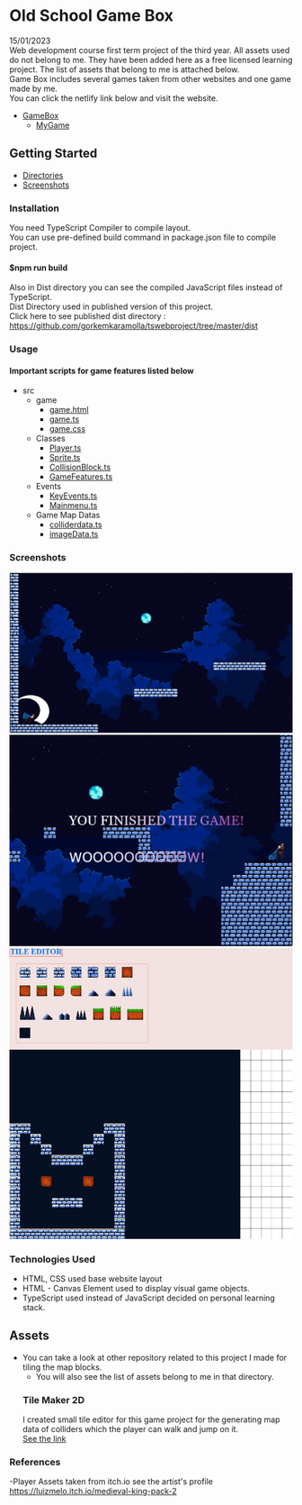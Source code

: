 # Old School Game Box
15/01/2023 </br>
Web development course first term project of the third year. All assets used do not belong to me. They have been added here as a free licensed learning project.
The list of assets that belong to me is attached below. </br>
Game Box includes several games taken from other websites and one game made by me.</br>
You can click the netlify link below and visit the website.

- [GameBox](https://taupe-sawine-01cc2a.netlify.app/)
  - [MyGame](https://taupe-sawine-01cc2a.netlify.app/game/game.html)

## Getting Started

-   [Directories](#usage)
-   [Screenshots](#screenshots)



### Installation</br>
You need TypeScript Compiler to compile layout.</br>
You can use pre-defined build command in package.json file to compile project.</br>
#### $npm run build</br>
Also in Dist directory you can see the compiled JavaScript files instead of TypeScript.</br>
Dist Directory used in published version of this project.</br>
Click here to see published dist directory : https://github.com/gorkemkaramolla/tswebproject/tree/master/dist
### Usage
#### Important scripts for game features listed below
- src
  - game
    - [game.html](https://github.com/gorkemkaramolla/tswebproject/blob/master/src/game/game.html)
    - [game.ts](https://github.com/gorkemkaramolla/tswebproject/blob/master/src/game/game.ts)
    - [game.css](https://github.com/gorkemkaramolla/tswebproject/blob/master/src/game/game.css)
  - Classes
    - [Player.ts](https://github.com/gorkemkaramolla/tswebproject/blob/master/src/game/Classes/Player.ts)
    - [Sprite.ts](https://github.com/gorkemkaramolla/tswebproject/blob/master/src/game/Classes/Sprite.ts)
    - [CollisionBlock.ts](https://github.com/gorkemkaramolla/tswebproject/blob/master/src/game/Classes/CollisionBlock.ts)
    - [GameFeatures.ts](https://github.com/gorkemkaramolla/tswebproject/blob/master/src/game/Classes/GameFeatures.ts)
  - Events
    - [KeyEvents.ts](https://github.com/gorkemkaramolla/tswebproject/blob/master/src/game/Events/KeyEvents.ts)
    - [Mainmenu.ts](https://github.com/gorkemkaramolla/tswebproject/blob/master/src/game/Events/Mainmenu.ts)
  - Game Map Datas
    - [colliderdata.ts](https://github.com/gorkemkaramolla/tswebproject/blob/master/src/game/MapData/colliderdata.ts)
    - [imageData.ts](https://github.com/gorkemkaramolla/tswebproject/blob/master/src/game/MapData/imageData.ts)


### Screenshots
![In game platformer](https://github.com/gorkemkaramolla/tswebproject/blob/master/images/Gamess.jpg)
![In game platformer](https://github.com/gorkemkaramolla/tswebproject/blob/master/images/gameend.jpg)
![In game platformer](https://github.com/gorkemkaramolla/tswebproject/blob/master/images/tileeditor.jpg)



### Technologies Used

-   HTML, CSS  used base website layout
-   HTML - Canvas Element used to display visual game objects.
-   TypeScript used instead of JavaScript decided on personal learning stack.

## Assets
- You can take a look at other repository related to this project I made for tiling the map blocks.<br/>
  - You will also see the list of assets belong to me in that directory.
  ### Tile Maker 2D
  I created small tile editor for this game project for the generating map data of colliders which the player can walk and jump on it.<br/>
  [See the link ](https://github.com/gorkemkaramolla/TileMaker2DCanvas)

### References
  -Player Assets taken from itch.io see the artist's profile
  https://luizmelo.itch.io/medieval-king-pack-2
  
